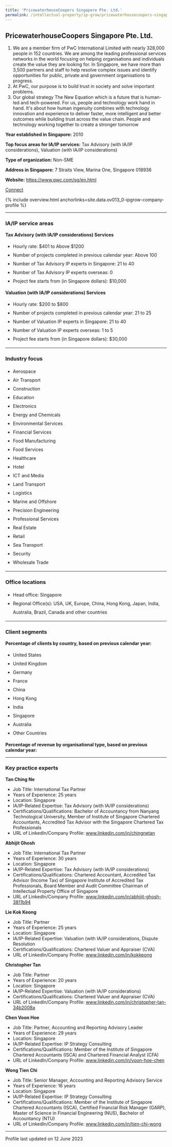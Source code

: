 ```yaml
---
title: 'PricewaterhouseCoopers Singapore Pte. Ltd.'
permalink: /intellectual-property/ip-grow/pricewaterhousecoopers-singapore-pte-ltd/
---
```


## PricewaterhouseCoopers Singapore Pte. Ltd.

1. We are a member firm of PwC International Limited with nearly 328,000 people in 152 countries. We are among the leading professional services networks in the world focusing on helping organisations and individuals create the value they are looking for. In Singapore, we have more than 3,500 partners and staff to help resolve complex issues and identify opportunities for public, private and government organisations to progress. 
2. At PwC, our purpose is to build trust in society and solve important problems.
3. Our global strategy The New Equation which is a future that is human-led and tech-powered. For us, people and technology work hand in hand. It's about how human ingenuity combines with technology innovation and experience to deliver faster, more intelligent and better outcomes while building trust across the value chain. People and technology working together to create a stronger tomorrow

<b>Year established in Singapore:</b> 2010

<b>Top focus areas for IA/IP services:</b> Tax Advisory (with IA/IP considerations), Valuation (with IA/IP considerations)

<b>Type of organization:</b> Non-SME

<b>Address in Singapore:</b> 7 Straits View, Marina One, Singapore 018936

<b>Website:</b> <a href='https://www.pwc.com/sg/en.html'>https://www.pwc.com/sg/en.html</a>

<a class='btn' href='https://form.gov.sg/643f515ccac01400112be325' target='_blank' rel='noopener'>Connect</a>

{% include overview.html anchorlinks=site.data.ov013_0-ipgrow-company-profile %}

---
<a name='ip-related-service-areas'></a>
### IA/IP service areas

**Tax Advisory (with IA/IP considerations) Services**

<ul>
<li style='line-height: 27px; margin: 0px 0px !important'>Hourly rate:  $401 to Above $1200</li>
<li style='line-height: 27px; margin: 0px 0px !important'>Number of projects completed in previous calendar year: Above 100</li>
<li style='line-height: 27px; margin: 0px 0px !important'>Number of Tax Advisory IP experts in Singapore: 21 to 40</li>
<li style='line-height: 27px; margin: 0px 0px !important'>Number of Tax Advisory IP experts overseas: 0</li>
<li style='line-height: 27px; margin: 0px 0px !important'>Project fee starts from (in Singapore dollars):  $10,000</li>
</ul>

**Valuation (with IA/IP considerations) Services**

<ul>
<li style='line-height: 27px; margin: 0px 0px !important'>Hourly rate:  $200 to $800</li>
<li style='line-height: 27px; margin: 0px 0px !important'>Number of projects completed in previous calendar year: 21 to 25</li>
<li style='line-height: 27px; margin: 0px 0px !important'>Number of Valuation IP experts in Singapore: 21 to 40</li>
<li style='line-height: 27px; margin: 0px 0px !important'>Number of Valuation IP experts overseas: 1 to 5</li>
<li style='line-height: 27px; margin: 0px 0px !important'>Project fee starts from (in Singapore dollars):  $30,000</li>
</ul>

---
<a name='industry-focus'></a>
### Industry focus

<ul><li style='line-height: 27px; margin: 0px 0px !important'> Aerospace</li><li style='line-height: 27px; margin: 0px 0px !important'>Air Transport</li><li style='line-height: 27px; margin: 0px 0px !important'>Construction</li><li style='line-height: 27px; margin: 0px 0px !important'>Education</li><li style='line-height: 27px; margin: 0px 0px !important'>Electronics</li><li style='line-height: 27px; margin: 0px 0px !important'>Energy and Chemicals</li><li style='line-height: 27px; margin: 0px 0px !important'>Environmental Services</li><li style='line-height: 27px; margin: 0px 0px !important'>Financial Services</li><li style='line-height: 27px; margin: 0px 0px !important'>Food Manufacturing</li><li style='line-height: 27px; margin: 0px 0px !important'>Food Services</li><li style='line-height: 27px; margin: 0px 0px !important'>Healthcare</li><li style='line-height: 27px; margin: 0px 0px !important'>Hotel</li><li style='line-height: 27px; margin: 0px 0px !important'>ICT and Media</li><li style='line-height: 27px; margin: 0px 0px !important'>Land Transport</li><li style='line-height: 27px; margin: 0px 0px !important'>Logistics</li><li style='line-height: 27px; margin: 0px 0px !important'>Marine and Offshore</li><li style='line-height: 27px; margin: 0px 0px !important'>Precision Engineering</li><li style='line-height: 27px; margin: 0px 0px !important'>Professional Services</li><li style='line-height: 27px; margin: 0px 0px !important'>Real Estate</li><li style='line-height: 27px; margin: 0px 0px !important'>Retail</li><li style='line-height: 27px; margin: 0px 0px !important'>Sea Transport</li><li style='line-height: 27px; margin: 0px 0px !important'>Security</li><li style='line-height: 27px; margin: 0px 0px !important'>Wholesale Trade</li></ul>

---
<a name='office-locations'></a>
### Office locations

<ul><li style='line-height: 27px; margin: 0px 0px !important'> Head office: Singapore</li><li style='line-height: 27px; margin: 0px 0px !important'>Regional Office(s):  USA, UK, Europe, China, Hong Kong, Japan, India, Australia, Brazil, Canada and other countries  </li></ul>

---
<a name='client-segments'></a>
### Client segments

**Percentage of clients by country, based on previous calendar year:**

<ul><li style='line-height: 27px; margin: 0px 0px !important'> United States</li><li style='line-height: 27px; margin: 0px 0px !important'>United Kingdom</li><li style='line-height: 27px; margin: 0px 0px !important'>Germany</li><li style='line-height: 27px; margin: 0px 0px !important'>France</li><li style='line-height: 27px; margin: 0px 0px !important'>China</li><li style='line-height: 27px; margin: 0px 0px !important'>Hong Kong</li><li style='line-height: 27px; margin: 0px 0px !important'>India</li><li style='line-height: 27px; margin: 0px 0px !important'>Singapore</li><li style='line-height: 27px; margin: 0px 0px !important'>Australia</li><li style='line-height: 27px; margin: 0px 0px !important'>Other Countries </li></ul>

**Percentage of revenue by organisational type, based on previous calendar year:**

</ul>

---
<a name='key-practice-experts'></a>
### Key practice experts

**Tan Ching Ne**

- Job Title: International Tax Partner
- Years of Experience: 25 years
- Location: Singapore
- IA/IP-Related Expertise: Tax Advisory (with IA/IP considerations)
- Certifications/Qualifications: Bachelor of Accountancy from Nanyang Technological University, Member of Institute of Singapore Chartered Accountants, Accredited Tax Advisor with the Singapore Chartered Tax Professionals
- URL of LinkedIn/Company Profile: www.linkedin.com/in/chingnetan

**Abhijit Ghosh**

- Job Title: International Tax Partner
- Years of Experience: 30 years
- Location: Singapore
- IA/IP-Related Expertise: Tax Advisory (with IA/IP considerations)
- Certifications/Qualifications: Chartered Accountant, Accredited Tax Advisor (Income Tax) of Singapore Institute of Accredited Tax Professionals, Board Member and Audit Committee Chairman of Intellectual Property Office of Singapore
- URL of LinkedIn/Company Profile: www.linkedin.com/in/abhijit-ghosh-3811b94

**Lie Kok Keong**

- Job Title: Partner
- Years of Experience: 25 years
- Location: Singapore
- IA/IP-Related Expertise: Valuation (with IA/IP considerations, Dispute Resolution
- Certifications/Qualifications: Chartered Valuer and Appraiser (CVA)
- URL of LinkedIn/Company Profile: www.linkedin.com/in/kokkeong

**Christopher Tan**

- Job Title: Partner
- Years of Experience: 20 years
- Location: Singapore
- IA/IP-Related Expertise: Valuation (with IA/IP considerations)
- Certifications/Qualifications: Chartered Valuer and Appraiser (CVA)
- URL of LinkedIn/Company Profile: www.linkedin.com/in/christopher-tan-34b2008a

**Chen Voon Hoe**

- Job Title: Partner, Accounting and Reporting Advisory Leader
- Years of Experience: 29 years
- Location: Singapore
- IA/IP-Related Expertise: IP Strategy Consulting
- Certifications/Qualifications: Member of the Institute of Singapore Chartered Accountants (ISCA) and Chartered Financial Analyst (CFA)
- URL of LinkedIn/Company Profile: www.linkedin.com/in/voon-hoe-chen

**Wong Tien Chi**

- Job Title: Senior Manager, Accounting and Reporting Advisory Service
- Years of Experience: 16 years
- Location: Singapore
- IA/IP-Related Expertise: IP Strategy Consulting
- Certifications/Qualifications: Member of the Institute of Singapore Chartered Accountants (ISCA), Certified Financial Risk Manager (GARP), Master of Science in Financial Engineering (NUS), Bachelor of Accountancy (NTU)
- URL of LinkedIn/Company Profile: www.linkedin.com/in/tien-chi-wong

---
Profile last updated on 12 June 2023
